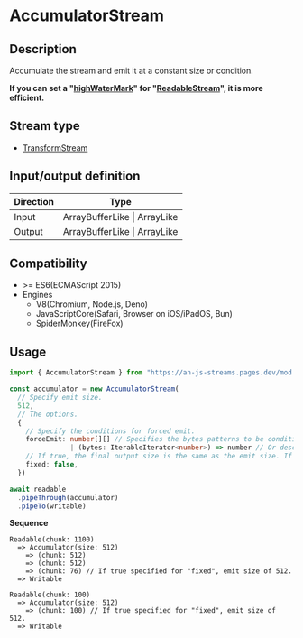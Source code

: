 # AccumulatorStream

## Description
Accumulate the stream and emit it at a constant size or condition.

**If you can set a "[highWaterMark](https://developer.mozilla.org/en-US/docs/Web/API/ByteLengthQueuingStrategy/highWaterMark)" for "[ReadableStream](https://developer.mozilla.org/en-US/docs/Web/API/ReadableStream)", it is more efficient.**

## Stream type
* [TransformStream](https://developer.mozilla.org/en-US/docs/Web/API/TransformStream)

## Input/output definition
|Direction|Type|
|-|-|
|Input|ArrayBufferLike \| ArrayLike<any>|
|Output|ArrayBufferLike \| ArrayLike<any>|

## Compatibility
* \>= ES6(ECMAScript 2015)
* Engines
  * V8(Chromium, Node.js, Deno)
  * JavaScriptCore(Safari, Browser on iOS/iPadOS, Bun)
  * SpiderMonkey(FireFox)

## Usage
```ts
import { AccumulatorStream } from "https://an-js-streams.pages.dev/mod.mjs"

const accumulator = new AccumulatorStream(
  // Specify emit size.
  512,
  // The options.
  {
    // Specify the conditions for forced emit.
    forceEmit: number[][] // Specifies the bytes patterns to be conditioned. For example, character codes.
               | (bytes: IterableIterator<number>) => number // Or describe the detailed processing. Returns the position to be divided.
    // If true, the final output size is the same as the emit size. If you specify false, the last output is the size that remains. The initial value is false. If specify "forceEmit" parameter, always false.
    fixed: false,
  })

await readable
  .pipeThrough(accumulator)
  .pipeTo(writable)
```
**Sequence**
```
Readable(chunk: 1100)
  => Accumulator(size: 512)
    => (chunk: 512)
    => (chunk: 512)
    => (chunk: 76) // If true specified for "fixed", emit size of 512.
  => Writable

Readable(chunk: 100)
  => Accumulator(size: 512)
    => (chunk: 100) // If true specified for "fixed", emit size of 512.
  => Writable
```
